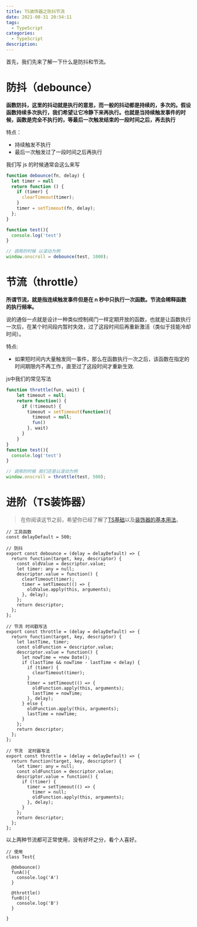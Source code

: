 ```yaml
---
title: TS装饰器之防抖节流
date: 2021-08-31 20:54:11
tags:
  - TypeScript
categories:
  - TypeScript
description:
---
```


首先，我们先来了解一下什么是防抖和节流。

<!-- more -->

# 防抖（debounce）

**函数防抖，这里的抖动就是执行的意思，而一般的抖动都是持续的，多次的。假设函数持续多次执行，我们希望让它冷静下来再执行。也就是当持续触发事件的时候，函数是完全不执行的，等最后一次触发结束的一段时间之后，再去执行**

特点：

- 持续触发不执行
- 最后一次触发过了一段时间之后再执行

我们写 js 的时候通常会这么来写

```js
function debounce(fn, delay) {
  let timer = null
  return function () {
    if (timer) {
      clearTimeout(timer);
    }
    timer = setTimeout(fn, delay);
  };
}

function test(){
  console.log('test')
}

// 调用的时候 以滚动为例
window.onscroll = debounce(test, 1000);
```



# 节流（throttle）

**所谓节流，就是指连续触发事件但是在 n 秒中只执行一次函数。节流会稀释函数的执行频率。**

说的通俗一点就是设计一种类似控制阀门一样定期开放的函数，也就是让函数执行一次后，在某个时间段内暂时失效，过了这段时间后再重新激活（类似于技能冷却时间）。

特点:

- 如果短时间内大量触发同一事件，那么在函数执行一次之后，该函数在指定的时间期限内不再工作，直至过了这段时间才重新生效.

js中我们的常见写法
```js
function throttle(fun, wait) {
    let timeout = null;
    return function() {
      if (!timeout) {
        timeout = setTimeout(function(){
          timeout = null;
          fun()
        }, wait)
      }
    }
}
function test(){
  console.log('test')
}

// 调用的时候 我们还是以滚动为例
window.onscroll = throttle(test, 500);
```

# 进阶（TS装饰器）

> 在你阅读这节之前，希望你已经了解了[TS基础](https://qytayh.github.io/2021/08/TypeScript%E8%BF%98%E4%B8%8D%E4%BC%9A-%E7%9C%8B%E5%AE%8C%E8%BF%99%E7%AF%87%E5%B0%B1%E8%A1%8C%E4%BA%86/)以及[装饰器的基本用法](https://qytayh.github.io/2021/08/TS%E8%BF%9B%E9%98%B6%E4%B9%8B-%E8%A3%85%E9%A5%B0%E5%99%A8/)。

```TS
// 工具函数
const delayDefault = 500;

// 防抖
export const debounce = (delay = delayDefault) => {
  return function(target, key, descriptor) {
    const oldValue = descriptor.value;
    let timer: any = null;
    descriptor.value = function() {
      clearTimeout(timer);
      timer = setTimeout(() => {
        oldValue.apply(this, arguments);
      }, delay);
    };
    return descriptor;
  };
};

// 节流 时间戳写法
export const throttle = (delay = delayDefault) => {
  return function(target, key, descriptor) {
    let lastTime, timer;
    const oldFunction = descriptor.value;
    descriptor.value = function() {
      let nowTime = +new Date();
      if (lastTime && nowTime - lastTime < delay) {
        if (timer) {
          clearTimeout(timer);
        }
        timer = setTimeout(() => {
          oldFunction.apply(this, arguments);
          lastTime = nowTime;
        }, delay);
      } else {
        oldFunction.apply(this, arguments);
        lastTime = nowTime;
      }
    };
    return descriptor;
  };
};

// 节流  定时器写法
export const throttle = (delay = delayDefault) => {
  return function(target, key, descriptor) {
    let timer: any = null;
    const oldFunction = descriptor.value;
    descriptor.value = function() {
      if (!timer) {
        timer = setTimeout(() => {
          timer = null;
          oldFunction.apply(this, arguments);
        }, delay);
      }
    };
    return descriptor;
  };
};

```

以上两种节流都可正常使用，没有好坏之分，看个人喜好。

```TS
// 使用
class Test{

  @debounce()
  funA(){
    console.log('A')
  }

  @throttle()
  funB(){
    console.log('B')
  }

}
```



<!-- markdownlint-disable MD041 MD002-->
